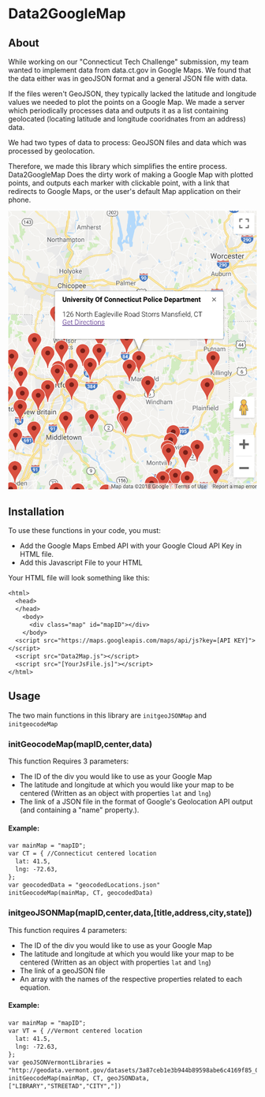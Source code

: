 # Data2GoogleMap
## About
While working on our "Connecticut Tech Challenge" submission, my team wanted to implement data from data.ct.gov in Google Maps. We found that the data either was in geoJSON format and a general JSON file with data.

If the files weren't GeoJSON, they typically lacked the latitude and longitude values we needed to plot the points on a Google Map. We made a server which periodically processes data and outputs it as a list containing geolocated (locating latitude and longitude cooridnates from an address) data.

We had two types of data to process: GeoJSON files and data which was processed by geolocation.

Therefore, we made this library which simplifies the entire process. Data2GoogleMap Does the dirty work of making a Google Map with plotted points, and outputs each marker with clickable point, with a link that redirects to Google Maps, or the user's default Map application on their phone.

![Example](images/Example.png)

## Installation
To use these functions in your code, you must:
* Add the Google Maps Embed API with your Google Cloud API Key in HTML file.
* Add this Javascript File to your HTML

Your HTML file will look something like this:

```
<html>
  <head>
  </head>
    <body>
      <div class="map" id="mapID"></div>
    </body>
  <script src="https://maps.googleapis.com/maps/api/js?key=[API KEY]"></script>
  <script src="Data2Map.js"></script>
  <script src="[YourJsFile.js]"></script>
</html>
```

## Usage
The two main functions in this library are `initgeoJSONMap` and `initgeocodeMap`

### initGeocodeMap(mapID,center,data)
This function Requires 3 parameters:
* The ID of the div you would like to use as your Google Map
* The latitude and longitude at which you would like your map to be centered (Written as an object with properties `lat` and `lng`)
* The link of a JSON file in the format of Google's Geolocation API output (and containing a "name" property.).

#### Example:
```  
var mainMap = "mapID";
var CT = { //Connecticut centered location
  lat: 41.5,
  lng: -72.63,
};
var geocodedData = "geocodedLocations.json"
initGeocodeMap(mainMap, CT, geocodedData)
```

### initgeoJSONMap(mapID,center,data,[title,address,city,state])
This function requires 4 parameters:
* The ID of the div you would like to use as your Google Map
* The latitude and longitude at which you would like your map to be centered (Written as an object with properties `lat` and `lng`)
* The link of a geoJSON file
* An array with the names of the respective properties related to each equation.

#### Example: 
```  
var mainMap = "mapID";
var VT = { //Vermont centered location
  lat: 41.5,
  lng: -72.63,
};
var geoJSONVermontLibraries = "http://geodata.vermont.gov/datasets/3a87ceb1e3b944b89598abe6c4169f85_0.geojson"
initGeocodeMap(mainMap, CT, geoJSONData,["LIBRARY","STREETAD","CITY","])
```